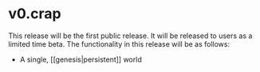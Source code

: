# v0.crap

This release will be the first public release. It will be released to users as a limited time beta. The functionality in this release will be as follows:

- A single, [[genesis|persistent]] world
